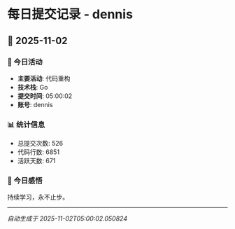 # 每日提交记录 - dennis

## 📅 2025-11-02

### 🎯 今日活动
- **主要活动**: 代码重构
- **技术栈**: Go
- **提交时间**: 05:00:02
- **账号**: dennis

### 📊 统计信息
- 总提交次数: 526
- 代码行数: 6851
- 活跃天数: 671

### 💭 今日感悟
持续学习，永不止步。

---
*自动生成于 2025-11-02T05:00:02.050824*

